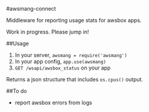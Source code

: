 #awsmang-connect 

Middleware for reporting usage stats for awsbox apps.

Work in progress. Please jump in!

##Usage

1. In your server, `awsmang = require('awsmang')`
2. In your app config, `app.use(awsmang)`
3. `GET /wsapi/awsbox_status` on your app

Returns a json structure that includes `os.cpus()` output.

##To do

- report awsbox errors from logs




